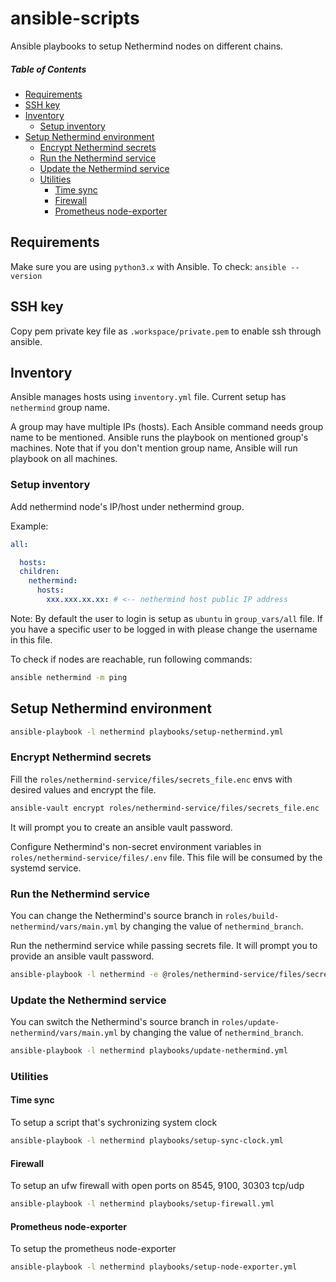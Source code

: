 # ansible-scripts
Ansible playbooks to setup Nethermind nodes on different chains.

##### Table of Contents
  * [Requirements](#requirements)
  * [SSH key](#ssh-key)
  * [Inventory](#inventory)
    + [Setup inventory](#setup-inventory)
  * [Setup Nethermind environment](#setup-nethermind-environment)
    + [Encrypt Nethermind secrets](#encrypt-nethermind-secrets)
    + [Run the Nethermind service](#run-the-nethermind-service)
    + [Update the Nethermind service](#update-the-nethermind-service)
    + [Utilities](#utilities)
      - [Time sync](#time-sync)
      - [Firewall](#firewall)
      - [Prometheus node-exporter](#prometheus-node-exporter)

## Requirements
Make sure you are using `python3.x` with Ansible. To check: `ansible --version`

## SSH key
Copy pem private key file as `.workspace/private.pem` to enable ssh through ansible.

## Inventory
Ansible manages hosts using `inventory.yml` file. Current setup has `nethermind` group name.

A group may have multiple IPs (hosts). Each Ansible command needs group name to be mentioned. Ansible runs the playbook on mentioned group's machines. Note that if you don't mention group name, Ansible will run playbook on all machines.

### Setup inventory

Add nethermind node's IP/host under nethermind group.

Example:
```yml
all:

  hosts:
  children:
    nethermind:
      hosts:
        xxx.xxx.xx.xx: # <-- nethermind host public IP address
```

Note: By default the user to login is setup as `ubuntu` in `group_vars/all` file. If you have a specific user to be logged in with please change the username in this file.

To check if nodes are reachable, run following commands:

```bash
ansible nethermind -m ping
```

## Setup Nethermind environment

```bash
ansible-playbook -l nethermind playbooks/setup-nethermind.yml
```

### Encrypt Nethermind secrets

Fill the `roles/nethermind-service/files/secrets_file.enc` envs with desired values and encrypt the file.

```bash
ansible-vault encrypt roles/nethermind-service/files/secrets_file.enc
```

It will prompt you to create an ansible vault password.

Configure Nethermind's non-secret environment variables in `roles/nethermind-service/files/.env` file. This file will be consumed by the systemd service.

### Run the Nethermind service

You can change the Nethermind's source branch in `roles/build-nethermind/vars/main.yml` by changing the value of `nethermind_branch`.

Run the nethermind service while passing secrets file. It will prompt you to provide an ansible vault password.

```bash
ansible-playbook -l nethermind -e @roles/nethermind-service/files/secrets_file.enc --ask-vault-pass playbooks/start-nethermind.yml
```

### Update the Nethermind service

You can switch the Nethermind's source branch in `roles/update-nethermind/vars/main.yml` by changing the value of `nethermind_branch`.

```bash
ansible-playbook -l nethermind playbooks/update-nethermind.yml
```

### Utilities

#### Time sync

To setup a script that's sychronizing system clock

```bash
ansible-playbook -l nethermind playbooks/setup-sync-clock.yml
```

#### Firewall

To setup an ufw firewall with open ports on 8545, 9100, 30303 tcp/udp

```bash
ansible-playbook -l nethermind playbooks/setup-firewall.yml
```

#### Prometheus node-exporter

To setup the prometheus node-exporter

```bash
ansible-playbook -l nethermind playbooks/setup-node-exporter.yml
```
